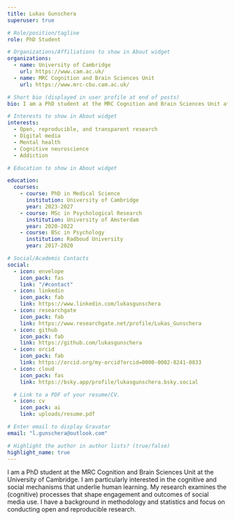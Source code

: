 ```yaml
---
title: Lukas Gunschera
superuser: true

# Role/position/tagline
role: PhD Student

# Organizations/Affiliations to show in About widget
organizations:
  - name: University of Cambridge
    url: https://www.cam.ac.uk/
  - name: MRC Cognition and Brain Sciences Unit
    url: https://www.mrc-cbu.cam.ac.uk/

# Short bio (displayed in user profile at end of posts)
bio: I am a PhD student at the MRC Cognition and Brain Sciences Unit at the University of Cambridge. I am particularly interested in the cognitive and social mechanisms that underlie engagement and outcomes of social media use. My research uses a combination of longitudinal and computational approaches to examining the (cognitive) mechanisms implicated in social media use and mental health. I have a background in methodology and statistics and focus on conducting open and reproducible research.

# Interests to show in About widget
interests:
  - Open, reproducible, and transparent research
  - Digital media
  - Mental health
  - Cognitive neuroscience
  - Addiction

# Education to show in About widget

education:
  courses:
    - course: PhD in Medical Science
      institution: University of Cambridge
      year: 2023-2027
    - course: MSc in Psychological Research
      institution: University of Amsterdam
      year: 2020-2022
    - course: BSc in Psychology
      institution: Radboud University
      year: 2017-2020

# Social/Academic Contacts
social:
  - icon: envelope
    icon_pack: fas
    link: "/#contact"
  - icon: linkedin
    icon_pack: fab
    link: https://www.linkedin.com/lukasgunschera
  - icon: researchgate
    icon_pack: fab
    link: https://www.researchgate.net/profile/Lukas_Gunschera
  - icon: github
    icon_pack: fab
    link: https://github.com/lukasgunschera
  - icon: orcid
    icon_pack: fab
    link: https://orcid.org/my-orcid?orcid=0000-0002-8241-0833
  - icon: cloud
    icon_pack: fas
    link: https://bsky.app/profile/lukasgunschera.bsky.social

  # Link to a PDF of your resume/CV.
  - icon: cv
    icon_pack: ai
    link: uploads/resume.pdf

# Enter email to display Gravatar
email: "l.gunschera@outlook.com"

# Highlight the author in author lists? (true/false)
highlight_name: true
---
```


I am a PhD student at the MRC Cognition and Brain Sciences Unit at the University of Cambridge. I am particularly interested in the cognitive and social mechanisms that underlie human learning. My research examines the (cognitive) processes that shape engagement and outcomes of social media use. I have a background in methodology and statistics and focus on conducting open and reproducible research.
